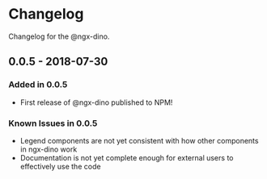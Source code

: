 # Changelog

Changelog for the @ngx-dino.

## 0.0.5 - 2018-07-30

### Added in 0.0.5

- First release of @ngx-dino published to NPM!

### Known Issues in 0.0.5

- Legend components are not yet consistent with how other components in ngx-dino work
- Documentation is not yet complete enough for external users to effectively use the code
